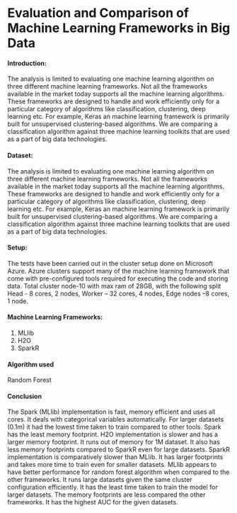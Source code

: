 # Evaluation and Comparison of Machine Learning Frameworks in Big Data
<h4>Introduction: </h4>
<p> The analysis is limited to evaluating one machine learning algorithm on three different machine learning frameworks. Not all the frameworks available in the market today supports all the machine learning algorithms. These frameworks are designed to handle and work efficiently only for a particular category of algorithms like classification, clustering, deep learning etc. For example, Keras an machine learning framework is primarily built for unsupervised clustering-based algorithms.  We are comparing a classification algorithm against three machine learning toolkits that are used as a part of big data technologies. 
</p>
<h4> Dataset: </h4>
<p> The analysis is limited to evaluating one machine learning algorithm on three different machine learning frameworks. Not all the frameworks available in the market today supports all the machine learning algorithms. These frameworks are designed to handle and work efficiently only for a particular category of algorithms like classification, clustering, deep learning etc. For example, Keras an machine learning framework is primarily built for unsupervised clustering-based algorithms.  We are comparing a classification algorithm against three machine learning toolkits that are used as a part of big data technologies. 
</p>
<h4> Setup:</h4>
<p>The tests have been carried out in the cluster setup done on Microsoft Azure. Azure clusters support many of the machine learning framework that come with pre-configured tools required for executing the code and storing data. Total cluster node-10 with max ram of 28GB, with the following split Head - 8 cores, 2 nodes, Worker – 32 cores, 4 nodes, Edge nodes –8 cores, 1 node.  </p>


<h4>Machine Learning Frameworks: </h4>
<ol>
<li> MLlib </li>
<li> H2O </li>
<li> SparkR </li>
</ol>

<h4> Algorithm used</h4>
 <p>Random Forest</p>

<h4>Conclusion </h4>
<p>The Spark (MLlib) implementation is fast, memory efficient and uses all cores. It deals with categorical variables automatically. For larger datasets (0.1m) it had the lowest time taken to train compared to other tools.  Spark has the least memory footprint.
H2O implementation is slower and has a larger memory footprint. It runs out of memory for 1M dataset. It also has less memory footprints compared to SparkR even for large datasets.
SparkR implementation is comparatively slower than MLlib. It has larger footprints and takes more time to train even for smaller datasets. 
MLlib appears to have better performance for random forest algorithm when compared to the other frameworks. It runs large datasets given the same cluster configuration efficiently. It has the least time taken to train the model for larger datasets. The memory footprints are less compared the other frameworks. It has the highest AUC for the given datasets.
</p>
